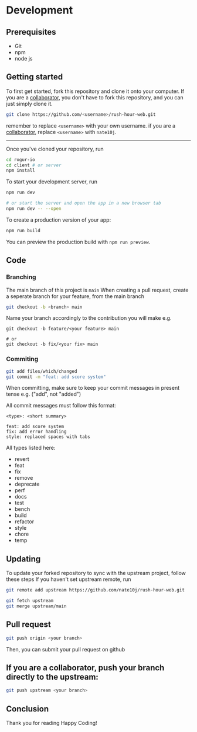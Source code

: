 # Development
## Prerequisites
- Git
- npm
- node js

## Getting started
To first get started, fork this repository and clone it onto your computer.
If you are a [collaborator](https://docs.github.com/en/account-and-profile/setting-up-and-managing-your-personal-account-on-github/managing-access-to-your-personal-repositories/inviting-collaborators-to-a-personal-repository), you don't have to fork this repository, and you can just simply clone it.

```bash
git clone https://github.com/<username>/rush-hour-web.git
```
remember to replace ``<username>`` with your own username.
if you are a [collaborator](https://docs.github.com/en/account-and-profile/setting-up-and-managing-your-personal-account-on-github/managing-access-to-your-personal-repositories/inviting-collaborators-to-a-personal-repository), replace ``<username>`` with ``nate10j``.

---

Once you've cloned your repository, run
```bash
cd rogur-io
cd client # or server
npm install
```
To start your development server, run

```bash
npm run dev

# or start the server and open the app in a new browser tab
npm run dev -- --open
```
To create a production version of your app:

```bash
npm run build
```

You can preview the production build with `npm run preview`.

## Code
### Branching
The main branch of this project is ``main``
When creating a pull request, create a seperate branch for your feature, from the main branch
```bash
git checkout -b <branch> main
```
Name your branch accordingly to the contribution you will make e.g.
```
git checkout -b feature/<your feature> main

# or
git checkout -b fix/<your fix> main
```

### Commiting
```bash
git add files/which/changed
git commit -m "feat: add score system"
```
When committing, make sure to keep your commit messages in present tense e.g. ("add", not "added")

All commit messages must follow this format:

```
<type>: <short summary>

feat: add score system
fix: add error handling
style: replaced spaces with tabs
```
All types listed here:
- revert
- feat
- fix
- remove
- deprecate
- perf
- docs
- test
- bench
- build
- refactor
- style
- chore
- temp

## Updating
To update your forked repository to sync with the upstream project, follow these steps
If you haven't set upstream remote, run
```bash
git remote add upstream https://github.com/nate10j/rush-hour-web.git
```

```bash
git fetch upstream
git merge upstream/main
```

## Pull request
```bash
git push origin <your branch>
```
Then, you can submit your pull request on github

## If you are a collaborator, push your branch directly to the upstream:
```bash
git push upstream <your branch>
```

## Conclusion
Thank you for reading
Happy Coding!

